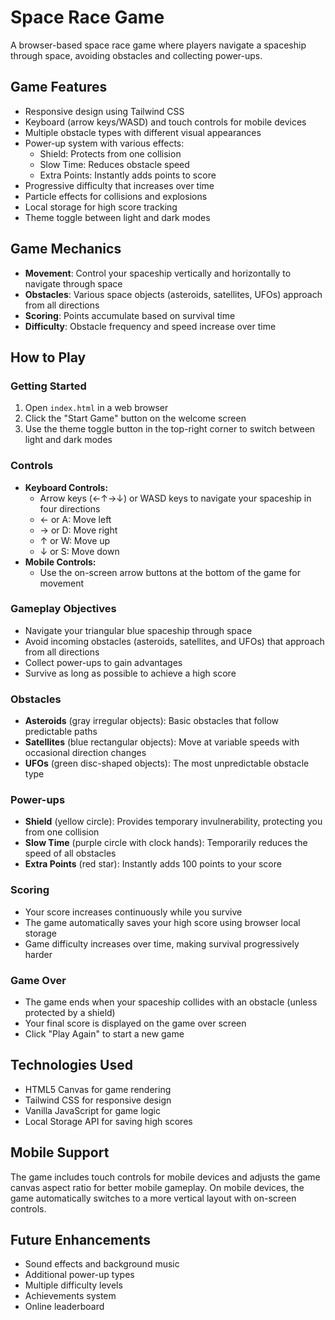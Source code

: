 # Space Race Game

A browser-based space race game where players navigate a spaceship through space, avoiding obstacles and collecting power-ups.

## Game Features

- Responsive design using Tailwind CSS
- Keyboard (arrow keys/WASD) and touch controls for mobile devices
- Multiple obstacle types with different visual appearances
- Power-up system with various effects:
  - Shield: Protects from one collision
  - Slow Time: Reduces obstacle speed
  - Extra Points: Instantly adds points to score
- Progressive difficulty that increases over time
- Particle effects for collisions and explosions
- Local storage for high score tracking
- Theme toggle between light and dark modes

## Game Mechanics

- **Movement**: Control your spaceship vertically and horizontally to navigate through space
- **Obstacles**: Various space objects (asteroids, satellites, UFOs) approach from all directions
- **Scoring**: Points accumulate based on survival time
- **Difficulty**: Obstacle frequency and speed increase over time

## How to Play

### Getting Started
1. Open `index.html` in a web browser
2. Click the "Start Game" button on the welcome screen
3. Use the theme toggle button in the top-right corner to switch between light and dark modes

### Controls
- **Keyboard Controls:**
  - Arrow keys (←↑→↓) or WASD keys to navigate your spaceship in four directions
  - ← or A: Move left
  - → or D: Move right
  - ↑ or W: Move up
  - ↓ or S: Move down
- **Mobile Controls:**
  - Use the on-screen arrow buttons at the bottom of the game for movement

### Gameplay Objectives
- Navigate your triangular blue spaceship through space
- Avoid incoming obstacles (asteroids, satellites, and UFOs) that approach from all directions
- Collect power-ups to gain advantages
- Survive as long as possible to achieve a high score

### Obstacles
- **Asteroids** (gray irregular objects): Basic obstacles that follow predictable paths
- **Satellites** (blue rectangular objects): Move at variable speeds with occasional direction changes
- **UFOs** (green disc-shaped objects): The most unpredictable obstacle type

### Power-ups
- **Shield** (yellow circle): Provides temporary invulnerability, protecting you from one collision
- **Slow Time** (purple circle with clock hands): Temporarily reduces the speed of all obstacles
- **Extra Points** (red star): Instantly adds 100 points to your score

### Scoring
- Your score increases continuously while you survive
- The game automatically saves your high score using browser local storage
- Game difficulty increases over time, making survival progressively harder

### Game Over
- The game ends when your spaceship collides with an obstacle (unless protected by a shield)
- Your final score is displayed on the game over screen
- Click "Play Again" to start a new game

## Technologies Used

- HTML5 Canvas for game rendering
- Tailwind CSS for responsive design
- Vanilla JavaScript for game logic
- Local Storage API for saving high scores

## Mobile Support

The game includes touch controls for mobile devices and adjusts the game canvas aspect ratio for better mobile gameplay. On mobile devices, the game automatically switches to a more vertical layout with on-screen controls.

## Future Enhancements

- Sound effects and background music
- Additional power-up types
- Multiple difficulty levels
- Achievements system
- Online leaderboard
